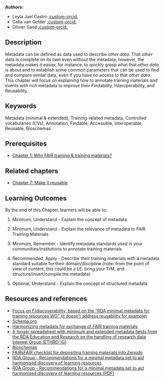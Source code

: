 
**Authors:**

- Leyla Jael Castro [:custom-orcid:](https://orcid.org/0000-0003-3986-0510)
- Celia van Gelder [:custom-orcid:](https://orcid.org/0000-0002-0223-2329)
- Olivier Sand [:custom-orcid:](https://orcid.org/0000-0003-1465-1640)

## Description
Metadata can be defined as data used to describe _other data_. That _other data_ is complete on its own even without the metadata; however, the metadata makes it easier, for instance, to quickly grasp what that _other data_ is about and to establish some common parameters that can be used to find and compare similar data, even if you have no access to that _other data_. This chapter will focus on explaining how to annotate training materials and events with rich metadata to improve their Findability, Interoperability, and Reusability.
## Keywords
Metadata (minimal & extended), Training-related metadata, Controlled vocabularies (CVs), Annotation, Findable, Accessible, Interoperable, Reusable, Bioschemas
## Prerequisites
* [Chapter 1: Why FAIR training & training materials?](https://elixir-fair-training.github.io/FAIR-training-handbook/chapters/chapter_01/)
## Related chapters
* [Chapter 7: Make it reusable](https://elixir-fair-training.github.io/FAIR-training-handbook/chapters/chapter_07/)
## Learning Outcomes
By the end of this Chapter, learners will be able to:

1. Minimum, Understand - Explain the concept of metadata 

2. Minimum, Understand - Explain the relevance of metadata to FAIR Training Materials

3. Minimum, Remember - Identify metadata standards used in your communities/institutions to annotate training materials

4. Recommended, Apply - Describe their training materials with a metadata standard suitable for their domain/discipline (note: from the point of view of content, this could be a LE. bring your TrM, and structure/insert/compile the metadata)

5. Optional, Understand - Explain the concept of structured metadata
## Resources and references
- [Focus on F/discoverability, based on the “RDA minimal metadata for training resources WG” (it doesn’t address reusability for example)](https://wiki.eoscfuture.eu/display/PUBLIC/RDA+Minimal+Metadata+for+Learning+Resources)
- [Schema.org](http://schema.org/)
 - [Harmonizing metadata for exchange of FAIR training materials](https://zenodo.org/record/4434615#.YWmA2RpBz-j)
- [A longer spreadsheet with minimum and extended metadata fields from the RDA Education and Research on the handling of research data Interest Group (ETHRD-IG)](https://docs.google.com/spreadsheets/d/1YMWCwKDm-VF1jo5s3lEpW-mlY9hvmw9IJdUYN6KdDi4/edit#gid=854564199)
- [Bioschemas](https://bioschemas.org/profiles#nav-draft)
- [FAIRsFAIR checklist  for depositing training materials into Zenodo](https://doi.org/10.5281/zenodo.5494525)
- [RDA Group - Recommendations for a minimal metadata set to aid harmonised discovery of learning resources](https://www.rd-alliance.org/group/education-and-training-handling-research-data-ig/outcomes/recommendations-minimal-metadata-set)
- [RDA Group - Recommendations for a minimal metadata set to aid harmonised discovery of learning resources (PDF)](https://www.rd-alliance.org/system/files/Recommondations_MinimalMD4LearningResources.pdf)
